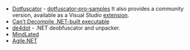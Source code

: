 - [Dotfuscator](https://en.wikipedia.org/wiki/Dotfuscator) - [dotfuscator-pro-samples](https://github.com/preemptive/dotfuscator-pro-samples) It also provides a community version, available as a Visual Studio [extension](https://www.preemptive.com/products/dotfuscator/downloads).
- [Can't Decompile .NET-built executable](https://stackoverflow.com/questions/9077728/cant-decompile-net-built-executable)
- [de4dot](https://github.com/de4dot/de4dot) - .NET deobfuscator and unpacker.
- [MindLated](https://github.com/Sato-Isolated/MindLated)
- [Agile.NET](https://github.com/ribthegreat99OrN0P/Agile.NET-Deobfuscator-Latest)
